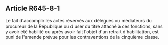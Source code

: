 Article R645-8-1
----
Le fait d'accomplir les actes réservés aux délégués ou médiateurs du procureur
de la République ou d'user du titre attaché à ces fonctions, sans y avoir été
habilité ou après avoir fait l'objet d'un retrait d'habilitation, est puni de
l'amende prévue pour les contraventions de la cinquième classe.
